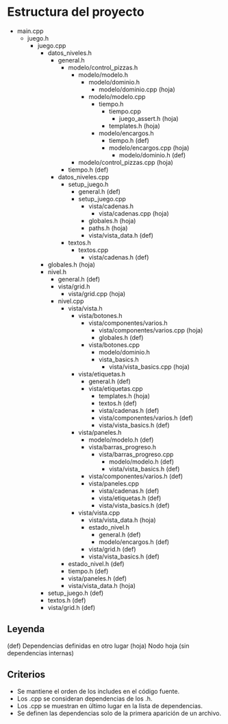 # Estructura del proyecto

- main.cpp
    - juego.h
        - juego.cpp
            - datos_niveles.h
                - general.h
                    - modelo/control_pizzas.h
                        - modelo/modelo.h
                            - modelo/dominio.h
                                - modelo/dominio.cpp (hoja)
                            - modelo/modelo.cpp
                                - tiempo.h
                                    - tiempo.cpp
                                        - juego_assert.h (hoja)
                                    - templates.h (hoja)
                                - modelo/encargos.h
                                    - tiempo.h (def)
                                    - modelo/encargos.cpp (hoja)
                                        - modelo/dominio.h (def)
                        - modelo/control_pizzas.cpp (hoja)
                    - tiempo.h (def)
                - datos_niveles.cpp
                    - setup_juego.h
                        - general.h (def)
                        - setup_juego.cpp
                            - vista/cadenas.h
                                - vista/cadenas.cpp (hoja)
                            - globales.h (hoja)
                            - paths.h (hoja)
                            - vista/vista_data.h (def)
                    - textos.h
                        - textos.cpp
                            - vista/cadenas.h (def)
            - globales.h (hoja)
            - nivel.h
                - general.h (def)
                - vista/grid.h
                    - vista/grid.cpp (hoja)
                - nivel.cpp
                    - vista/vista.h
                        - vista/botones.h
                            - vista/componentes/varios.h
                                - vista/componentes/varios.cpp (hoja)
                                - globales.h (def)
                            - vista/botones.cpp
                                - modelo/dominio.h
                                - vista_basics.h
                                    - vista/vista_basics.cpp (hoja)
                        - vista/etiquetas.h
                            - general.h (def)
                            - vista/etiquetas.cpp
                                - templates.h (hoja)
                                - textos.h (def)
                                - vista/cadenas.h (def)
                                - vista/componentes/varios.h (def)
                                - vista/vista_basics.h (def)
                        - vista/paneles.h
                            - modelo/modelo.h (def)
                            - vista/barras_progreso.h
                                - vista/barras_progreso.cpp
                                    - modelo/modelo.h (def)
                                    - vista/vista_basics.h (def)
                            - vista/componentes/varios.h (def)
                            - vista/paneles.cpp
                                - vista/cadenas.h (def)
                                - vista/etiquetas.h (def)
                                - vista/vista_basics.h (def)
                        - vista/vista.cpp
                            - vista/vista_data.h (hoja)
                            - estado_nivel.h
                                - general.h (def)
                                - modelo/encargos.h (def)
                            - vista/grid.h (def)
                            - vista/vista_basics.h (def)
                    - estado_nivel.h (def)
                    - tiempo.h (def)
                    - vista/paneles.h (def)
                    - vista/vista_data.h (hoja)
            - setup_juego.h (def)
            - textos.h (def)
            - vista/grid.h (def)

## Leyenda
(def) Dependencias definidas en otro lugar
(hoja) Nodo hoja (sin dependencias internas)

## Criterios
- Se mantiene el orden de los includes en el código fuente.
- Los .cpp se consideran dependencias de los .h.
- Los .cpp se muestran en último lugar en la lista de dependencias.
- Se definen las dependencias solo de la primera aparición de un archivo.
